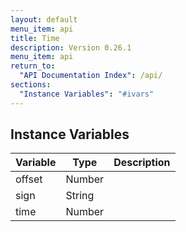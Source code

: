 ```yaml
---
layout: default
menu_item: api
title: Time
description: Version 0.26.1
menu_item: api
return_to:
  "API Documentation Index": /api/
sections:
  "Instance Variables": "#ivars"
---
```


## <a name="ivars"></a>Instance Variables

| Variable | Type | Description |
| --- | --- | --- |
| <a name="offset"></a>offset | Number |  |
| <a name="sign"></a>sign | String |  |
| <a name="time"></a>time | Number |  |


